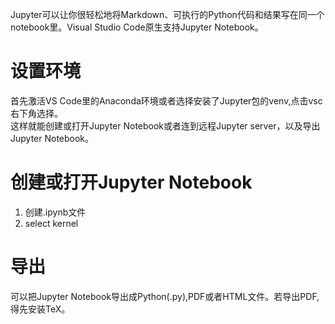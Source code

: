 Jupyter可以让你很轻松地将Markdown、可执行的Python代码和结果写在同一个notebook里。Visual Studio Code原生支持Jupyter Notebook。

# 设置环境
首先激活VS Code里的Anaconda环境或者选择安装了Jupyter包的venv,点击vsc右下角选择。  
这样就能创建或打开Jupyter Notebook或者连到远程Jupyter server，以及导出Jupyter Notebook。  

# 创建或打开Jupyter Notebook
1. 创建.ipynb文件  
2. select kernel

# 导出
可以把Jupyter Notebook导出成Python(.py),PDF或者HTML文件。若导出PDF,得先安装TeX。
